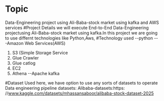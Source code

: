 # Topic
Data-Engineering project using Ali-Baba-stock market  using kafka and AWS services
#Project Details
we will execute End-to-End Data-Engineering projectusing Ali-Baba-stock market  using kafka.In this project we are going to use differnt technologies like Python,Aws,
#Technology used
--python
---Amazon Web Services(AWS)
1. S3 (Simple Storage Service
2. Glue Crawler
3. Glue catlog
4. EC2
5. Athena
--Apache kafka

#Dataset Used
here, we have option to use any sorts of datasets  to operate Data engineering pipeline 
datasets: Alibaba-datasets:https: //www.kaggle.com/datasets/mhassansaboor/alibaba-stock-dataset-2025

